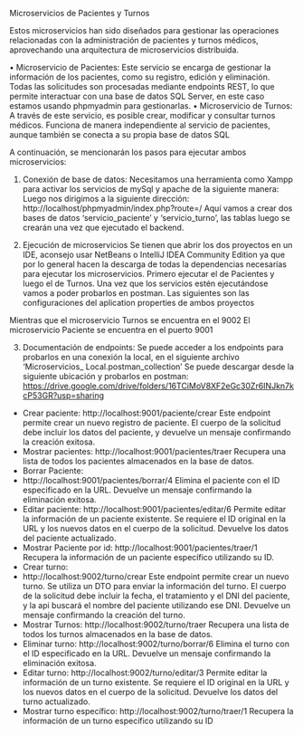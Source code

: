 Microservicios de Pacientes y Turnos

Estos microservicios han sido diseñados para gestionar las operaciones relacionadas con la 
administración de pacientes y turnos médicos, aprovechando una arquitectura de microservicios 
distribuida. 

• Microservicio de Pacientes: Este servicio se encarga de gestionar la información de los 
pacientes, como su registro, edición y eliminación. Todas las solicitudes son procesadas 
mediante endpoints REST, lo que permite interactuar con una base de datos SQL Server, en 
este caso estamos usando phpmyadmin para gestionarlas.
• Microservicio de Turnos: A través de este servicio, es posible crear, modificar y consultar 
turnos médicos. Funciona de manera independiente al servicio de pacientes, aunque también 
se conecta a su propia base de datos SQL 

A continuación, se mencionarán los pasos para ejecutar ambos microservicios:

1. Conexión de base de datos:
Necesitamos una herramienta como Xampp para activar los servicios de mySql y 
apache de la siguiente manera:
Luego nos dirigimos a la siguiente dirección:
http://localhost/phpmyadmin/index.php?route=/
Aquí vamos a crear dos bases de datos ‘servicio_paciente’ y ‘servicio_turno’, las tablas luego se crearán
una vez que ejecutado el backend.

2. Ejecución de microservicios
Se tienen que abrir los dos proyectos en un IDE, aconsejo usar NetBeans o IntelliJ IDEA 
Community Edition ya que por lo general hacen la descarga de todas la dependencias 
necesarías para ejecutar los microservicios. Primero ejecutar el de Pacientes y luego el de 
Turnos. Una vez que los servicios estén ejecutándose vamos a poder probarlos en postman.
Las siguientes son las configuraciones del aplication properties de ambos proyectos

Mientras que el microservicio Turnos se encuentra en el 9002
El microservicio Paciente se encuentra en el puerto 9001

3. Documentación de endpoints:
Se puede acceder a los endpoints para probarlos en una conexión la local, en el siguiente archivo 
‘Microservicios_ Local.postman_collection’ Se puede descargar desde la siguiente ubicación y probarlos 
en postman:
https://drive.google.com/drive/folders/16TCiMoV8XF2eGc30Zr6INJkn7kcP53GR?usp=sharing
- Crear paciente: 
http://localhost:9001/paciente/crear
Este endpoint permite crear un nuevo registro de paciente. El cuerpo de la solicitud debe incluir 
los datos del paciente, y devuelve un mensaje confirmando la creación exitosa.
- Mostrar pacientes:
http://localhost:9001/pacientes/traer
Recupera una lista de todos los pacientes almacenados en la base de datos.
- Borrar Paciente:
- http://localhost:9001/pacientes/borrar/4
Elimina el paciente con el ID especificado en la URL. Devuelve un mensaje confirmando la 
eliminación exitosa.
- Editar paciente:
http://localhost:9001/pacientes/editar/6
Permite editar la información de un paciente existente. Se requiere el ID original en la URL y los 
nuevos datos en el cuerpo de la solicitud. Devuelve los datos del paciente actualizado.
- Mostrar Paciente por id:
http://localhost:9001/pacientes/traer/1
Recupera la información de un paciente específico utilizando su ID.
- Crear turno:
- http://localhost:9002/turno/crear
Este endpoint permite crear un nuevo turno. Se utiliza un DTO para enviar la información del 
turno. El cuerpo de la solicitud debe incluir la fecha, el tratamiento y el DNI del paciente, y la 
api buscará el nombre del paciente utilizando ese DNI. Devuelve un mensaje confirmando la 
creación del turno.
- Mostrar Turnos:
http://localhost:9002/turno/traer
Recupera una lista de todos los turnos almacenados en la base de datos.
- Eliminar turno:
http://localhost:9002/turno/borrar/6
Elimina el turno con el ID especificado en la URL. Devuelve un mensaje confirmando la 
eliminación exitosa.
- Editar turno:
http://localhost:9002/turno/editar/3
Permite editar la información de un turno existente. Se requiere el ID original en la URL y los 
nuevos datos en el cuerpo de la solicitud. Devuelve los datos del turno actualizado.
- Mostrar turno específico:
http://localhost:9002/turno/traer/1
Recupera la información de un turno específico utilizando su ID
